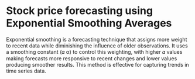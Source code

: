 # Stock price forecasting using Exponential Smoothing Averages

Exponential smoothing is a forecasting technique that assigns more weight to recent data while diminishing the influence of older observations. It uses a smoothing constant (𝛼
α) to control this weighting, with higher 
𝛼 values making forecasts more responsive to recent changes and lower values producing smoother results. This method is effective for capturing trends in time series data.
